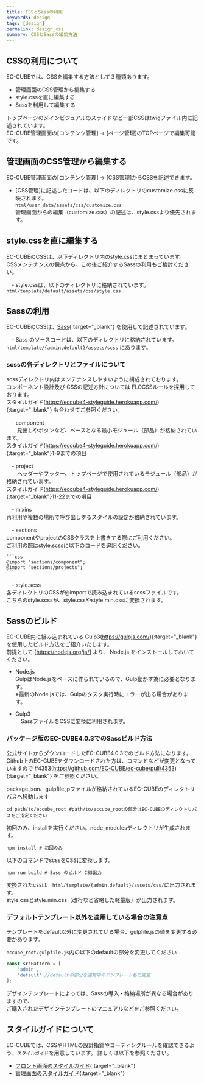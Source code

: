 ```yaml
---
title: CSSとSassの利用
keywords: design 
tags: [design]
permalink: design_css
summary: CSSとSassの編集方法
---
```


## CSSの利用について

EC-CUBEでは、CSSを編集する方法として３種類あります。

 - 管理画面のCSS管理から編集する
 - style.cssを直に編集する
 - Sassを利用して編集する

トップページのメインビジュアルのスライドなど一部CSSはtwigファイル内に記述されています。<br>
EC-CUBE管理画面の[コンテンツ管理] -> [ページ管理]のTOPページで編集可能です。


## 管理画面のCSS管理から編集する

EC-CUBE管理画面の[コンテンツ管理] -> [CSS管理]からCSSを記述できます。

 - [CSS管理]に記述したコードは、以下のディレクトリのcustomize.cssに反映されます。<br>
   `html/user_data/assets/css/customize.css`<br>
   管理画面からの編集（customize.css）の記述は、style.cssより優先されます。


## style.cssを直に編集する

EC-CUBEのCSSは、以下ディレクトリ内のstyle.cssにまとまっています。<br>
CSSメンテナンスの観点から、この後ご紹介するSassの利用もご検討ください。

　- style.cssは、以下のディレクトリに格納されています。
 　 `html/template/default/assets/css/style.css`


## Sassの利用

EC-CUBEのCSSは、[Sass](http://sass-lang.com){:target="_blank"} を使用して記述されています。

　- Sass のソースコードは、以下のディレクトリに格納されています。<br>
 `html/template/{admin,default}/assets/scss` にあります。
 
### scssの各ディレクトリとファイルについて
 
 scssディレクトリ内はメンテナンスしやすいように構成されております。<br>
 コンポーネント設計及び CSSの記述方針については FLOCSSルールを採用しております。<br>
 スタイルガイド(https://eccube4-styleguide.herokuapp.com/){:target="_blank"} も合わせてご参照ください。
 
　- component<br>
 　　見出しやボタンなど、ベースとなる最小モジュール（部品）が格納されています。<br>
    スタイルガイド(https://eccube4-styleguide.herokuapp.com/){:target="_blank"}1-9までの項目
    
　- project<br>
 　　ヘッダーやフッター、トップページで使用されているモジュール（部品）が格納されています。<br>
    スタイルガイド(https://eccube4-styleguide.herokuapp.com/){:target="_blank"}11-22までの項目
    
　- mixins <br>
    再利用や複数の場所で呼び出しするスタイルの設定が格納されています。
    
　- sections<br>
    componentやprojectのCSSクラスを上書きする際にご利用ください。<br>
    ご利用の際はstyle.scssに以下のコードを追記ください。
    
    ```css
    @import "sections/component";
    @import "sections/projects";
    ```
　- style.scss<br>
    各ディレクトリのCSSが@importで読み込まれているscssファイルです。<br>
    こちらのstyle.scssが、style.cssやstyle.min.cssに変換されます。


## Sassのビルド

EC-CUBE内に組み込まれている Gulp3(https://gulpjs.com/){:target="_blank"} を使用したビルド方法をご紹介いたします。<br>
前提として [https://nodejs.org/ja/] より、 Node.js をインストールしておいてください。

 - Node.js<br>
   GulpはNode.jsをベースに作られているので、Gulp動かす為に必要となります。<br>
   ※最新のNode.jsでは、Gulpのタスク実行時にエラーが出る場合があります。
   
 - Gulp3<br>
 　SassファイルをCSSに変換に利用されます。
 

### パッケージ版のEC-CUBE4.0.3でのSassビルド方法

公式サイトからダウンロードしたEC-CUBE4.0.3でのビルド方法になります。<br>
Github上のEC-CUBEをダウンロードされた方は、コマンドなどが変更となっていますので #4353(https://github.com/EC-CUBE/ec-cube/pull/4353){:target="_blank"} をご参照ください。

package.json、gulpfile.jpファイルが格納されているEC-CUBEのディレクトリパスへ移動します
```shell
cd path/to/eccube_root #path/to/eccube_rootの部分はEC-CUBEのディレクトリパスをご指定ください
```

初回のみ、installを実行ください。node_modulesディレクトリが生成されます。
```shell
npm install # 初回のみ
```

以下のコマンドでscssをCSSに変換します。
```shell
npm run build # Sass のビルド CSS出力
```

変換されたcssは　`html/template/{admin,default}/assets/css/`に出力されます。<br>
style.cssとstyle.min.css（改行など省略した軽量版）が出力されます。


### デフォルトテンプレート以外を適用している場合の注意点

テンプレートをdefault以外に変更されている場合、gulpfile.jsの値を変更する必要があります。

`eccube_root/gulpfile.js`内の以下のdefaultの部分を変更してください
```js
const srcPattern = [
    'admin',
    'default' //defaultの部分を適用中のテンプレート名に変更
];
```

デザインテンプレートによっては、Sassの導入・格納場所が異なる場合がありますので、<br>
ご購入されたデザインテンプレートのマニュアルなどをご参照ください。



## スタイルガイドについて

EC-CUBEでは、CSSやHTMLの設計指針やコーディングルールを確認できるよう、`スタイルガイド`を用意しています。
詳しくは以下を参照ください。

- [フロント画面のスタイルガイド](https://github.com/EC-CUBE/Eccube-Styleguide){:target="_blank"}
- [管理画面のスタイルガイド](https://github.com/EC-CUBE/Eccube-Styleguide-Admin){:target="_blank"}